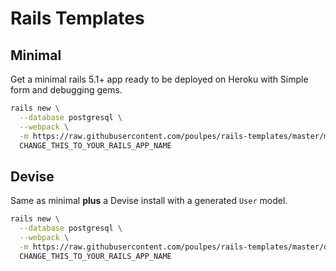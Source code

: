 # Rails Templates

## Minimal

Get a minimal rails 5.1+ app ready to be deployed on Heroku with Simple form and
debugging gems.

```bash
rails new \
  --database postgresql \
  --webpack \
  -m https://raw.githubusercontent.com/poulpes/rails-templates/master/minimal.rb \
  CHANGE_THIS_TO_YOUR_RAILS_APP_NAME
```

## Devise

Same as minimal **plus** a Devise install with a generated `User` model.


```bash
rails new \
  --database postgresql \
  --webpack \
  -m https://raw.githubusercontent.com/poulpes/rails-templates/master/devise.rb \
  CHANGE_THIS_TO_YOUR_RAILS_APP_NAME
```